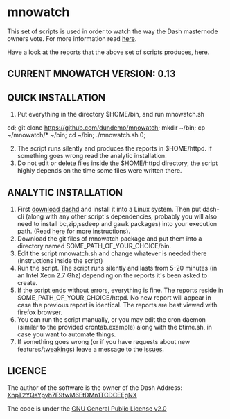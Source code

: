 # mnowatch

This set of scripts is used in order to watch the way the Dash masternode owners vote. For more information read [here](https://www.dash.org/forum/threads/which-masternodes-voted-and-what-exactly-voted-on-various-proposals-v2.34403/).

Have a look at the reports that the above set of scripts produces, [here](https://apogee.dynu.net/).

## CURRENT MNOWATCH VERSION: 0.13

## QUICK INSTALLATION

1) Put everything in the directory $HOME/bin, and run mnowatch.sh

cd; git clone https://github.com/dundemo/mnowatch; mkdir ~/bin; cp ~/mnowatch/* ~/bin; cd ~/bin; ./mnowatch.sh 0;

2) The script runs silently and produces the reports in $HOME/httpd. If something goes wrong read the analytic installation. 
3) Do not edit or delete files inside the $HOME/httpd directory, the script highly depends on the time some files were written there.

## ANALYTIC INSTALLATION

1) First [download dashd](https://www.dash.org/get-dash/) and install it into a Linux system. Then put dash-cli (along with any other script's dependencies, probably you will also need to install bc,zip,ssdeep and gawk packages) into your execution path. (Read [here](https://www.dash.org/forum/threads/which-masternodes-voted-and-what-exactly-voted-on-various-proposals-v2.34403/#post-195834) for more instructions).
2) Download the git files of mnowatch package and put them into a directory named SOME_PATH_OF_YOUR_CHOICE/bin.
3) Edit the script mnowatch.sh and change whatever is needed there (instructions inside the script)
4) Run the script. The script runs silently and lasts from 5-20 minutes (in an Intel Xeon 2.7 Ghz) depending on the reports it's been asked to create. 
5) If the script ends without errors, everything is fine. The reports reside in SOME_PATH_OF_YOUR_CHOICE/httpd. No new report will appear in case the previous report is identical. The reports are best viewed with firefox browser.
6) You can run the script manually, or you may edit the cron daemon (similar to the provided crontab.example) along with the btime.sh, in case you want to automate things.
7) If something goes wrong (or if you have requests about new features/[tweakings](https://en.wikipedia.org/wiki/Tweaking)) leave a message to the [issues](https://github.com/dundemo/mnowatch/issues).

## LICENCE

The author of the software is the owner of the Dash Address: [XnpT2YQaYpyh7F9twM6EtDMn1TCDCEEgNX](https://chainz.cryptoid.info/dash/address.dws?XnpT2YQaYpyh7F9twM6EtDMn1TCDCEEgNX.htm)

The code is under the [GNU General Public License v2.0](https://www.gnu.org/licenses/old-licenses/gpl-2.0.html) 
